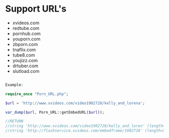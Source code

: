Support URL's
=======

* xvideos.com
* redtube.com
* pornhub.com
* youporn.com
* zbporn.com
* tnaflix.com
* tube8.com
* youjizz.com
* drtuber.com
* slutload.com


```php

Example:

require_once "Porn_URL.php";

$url = 'http://www.xvideos.com/video1902728/kelly_and_lorena';

var_dump($url, Porn_URL::getEmbedURL($url));

//RETURN
//string 'http://www.xvideos.com/video1902728/kelly_and_loren' (length=51)
//string 'http://flashservice.xvideos.com/embedframe/1902728' (length=50)

```
